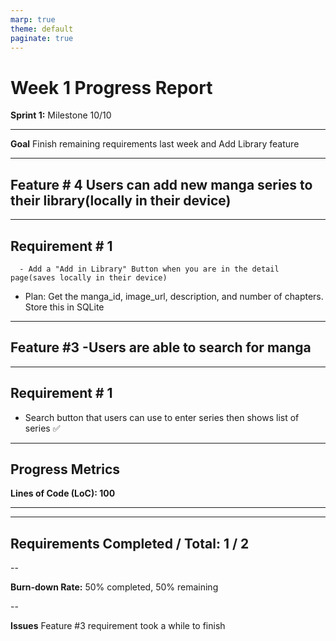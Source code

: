 ```yaml
---
marp: true
theme: default
paginate: true
---
```


# Week 1 Progress Report

**Sprint 1:** Milestone 10/10

---

**Goal** Finish remaining requirements last week and Add Library feature

---

## Feature # 4 Users can add new manga series to their library(locally in their device)

---

## Requirement # 1

      - Add a "Add in Library" Button when you are in the detail page(saves locally in their device)

- Plan: Get the manga_id, image_url, description, and number of chapters. Store this in SQLite

---

## Feature #3 -Users are able to search for manga

---

## Requirement # 1

- Search button that users can use to enter series then shows list of series ✅

---

## Progress Metrics

**Lines of Code (LoC): 100**

---

---

## **Requirements Completed / Total:** 1 / 2

--

**Burn-down Rate:** 50% completed, 50% remaining

--

**Issues** Feature #3 requirement took a while to finish
